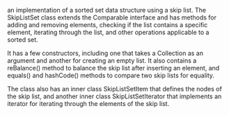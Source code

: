 an implementation of a sorted set data structure using a skip list. The SkipListSet class extends the Comparable<T> interface and has methods for adding and removing elements, checking if the list contains a specific element, iterating through the list, and other operations applicable to a sorted set.

It has a few constructors, including one that takes a Collection<T> as an argument and another for creating an empty list. It also contains a reBalance() method to balance the skip list after inserting an element, and equals() and hashCode() methods to compare two skip lists for equality.

The class also has an inner class SkipListSetItem that defines the nodes of the skip list, and another inner class SkipListSetIterator that implements an iterator for iterating through the elements of the skip list.